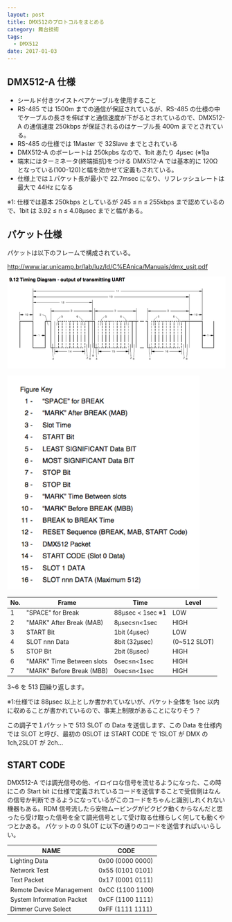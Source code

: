 ```yaml
---
layout: post
title: DMX512のプロトコルをまとめる
category: 舞台技術
tags:
  - DMX512
date: 2017-01-03
---
```


## DMX512-A 仕様

- シールド付きツイストペアケーブルを使用すること
- RS-485 では 1500m までの通信が保証されているが、RS-485 の仕様の中でケーブルの長さを伸ばすと通信速度が下がるとされているので、DMX512-A の通信速度 250kbps が保証されるのはケーブル長 400m までとされている。
- RS-485 の仕様では 1Master で 32Slave までとされている
- DMX512-A のボーレートは 250kpbs なので、1bit あたり 4μsec (※1)a
- 端末にはターミネータ(終端抵抗)をつける DMX512-A では基本的に 120Ω となっている(100-120)と幅を効かせて定義もされている。
- 仕様上では１パケット長が最小で 22.7msec になり、リフレッシュレートは最大で 44Hz になる

※1: 仕様では基本 250kbps としているが 245 ≤ n ≤ 255kbps まで認めているので、1bit は 3.92 ≤ n ≤ 4.08µsec までと幅がある。

## パケット仕様

パケットは以下のフレームで構成されている。

<http://www.iar.unicamp.br/lab/luz/ld/C%EAnica/Manuais/dmx_usit.pdf>

![](./images/20180102234649.png)

![](./images/20180102234658.png)

| No. | Frame                     | Time             | Level        |
| --- | ------------------------- | ---------------- | ------------ |
| 1   | "SPACE" for Break         | 88µsec < 1sec ※1 | LOW          |
| 2   | "MARK" After Break (MAB)  | 8µsec≤n<1sec     | HIGH         |
| 3   | START Bit                 | 1bit (4µsec)     | LOW          |
| 4   | SLOT nnn Data             | 8bit (32µsec)    | (0~512 SLOT) |
| 5   | STOP Bit                  | 2bit (8µsec)     | HIGH         |
| 6   | "MARK" Time Between slots | 0sec≤n<1sec      | HIGH         |
| 7   | "MARK" Before Break (MBB) | 0sec≤n<1sec      | HIGH         |

3~6 を 513 回繰り返します。

※1:仕様では 88µsec 以上としか書かれていないが、パケット全体を 1sec 以内に収めることが書かれているので、事実上制限があることになりそう？

この調子で１パケットで 513 SLOT の Data を送信します、この Data を仕様内では SLOT と呼び、最初の 0SLOT は START CODE で 1SLOT が DMX の 1ch,2SLOT が 2ch...

## START CODE

DMX512-A では調光信号の他、イロイロな信号を流せるようになった、この時にこの Start bit に仕様で定義されているコードを送信することで受信側はなんの信号か判断できるようになっているがこのコードをちゃんと識別しれくれない機器もある。RDM 信号流したら安物ムービングがピクピク動くからなんだと思ったら受け取った信号を全て調光信号として受け取る仕様らしく何しても動くやつとかある。
パケットの 0 SLOT に以下の通りのコードを送信すればいいらしい。

| NAME                      | CODE             |
| ------------------------- | ---------------- |
| Lighting Data             | 0x00 (0000 0000) |
| Network Test              | 0x55 (0101 0101) |
| Text Packet               | 0x17 (0001 0111) |
| Remote Device Management  | 0xCC (1100 1100) |
| System Information Packet | 0xCF (1100 1111) |
| Dimmer Curve Select       | 0xFF (1111 1111) |
